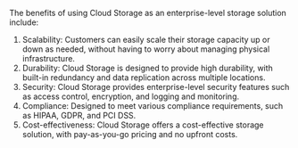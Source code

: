 The benefits of using Cloud Storage as an enterprise-level storage solution include:
1. Scalability: Customers can easily scale their storage capacity up or down as needed, without having to worry about managing physical infrastructure.
2. Durability: Cloud Storage is designed to provide high durability, with built-in redundancy and data replication across multiple locations.
3. Security: Cloud Storage provides enterprise-level security features such as access control, encryption, and logging and monitoring.
4. Compliance: Designed to meet various compliance requirements, such as HIPAA, GDPR, and PCI DSS.
5. Cost-effectiveness: Cloud Storage offers a cost-effective storage solution, with pay-as-you-go pricing and no upfront costs.
